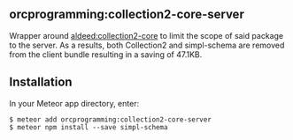 ## orcprogramming:collection2-core-server
Wrapper around [aldeed:collection2-core](https://atmospherejs.com/aldeed/collection2-core) to limit the scope of said package to the server. As a results, both Collection2 and
simpl-schema are removed from the client bundle resulting in a saving of 47.1KB.

## Installation
In your Meteor app directory, enter:
```
$ meteor add orcprogramming:collection2-core-server
$ meteor npm install --save simpl-schema
```

